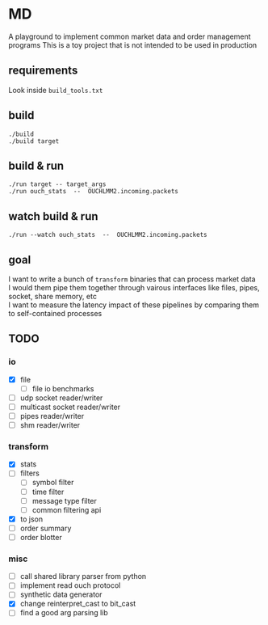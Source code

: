 # MD

A playground to implement common market data and order management programs
This is a toy project that is not intended to be used in production

## requirements

Look inside `build_tools.txt`

## build

`./build`  
`./build target`

## build & run

`./run target -- target_args`  
`./run ouch_stats  --  OUCHLMM2.incoming.packets`

## watch build & run

`./run --watch ouch_stats  --  OUCHLMM2.incoming.packets`

## goal

I want to write a bunch of `transform` binaries that can process market data  
I would them pipe them together through vairous interfaces like files, pipes, socket, share memory, etc  
I want to measure the latency impact of these pipelines by comparing them to self-contained processes

## TODO

### io

- [x] file
  - [ ] file io benchmarks
- [ ] udp socket reader/writer
- [ ] multicast socket reader/writer
- [ ] pipes reader/writer
- [ ] shm reader/writer

### transform

- [x] stats
- [ ] filters
  - [ ] symbol filter
  - [ ] time filter
  - [ ] message type filter
  - [ ] common filtering api
- [x] to json
- [ ] order summary
- [ ] order blotter

### misc

- [ ] call shared library parser from python
- [ ] implement read ouch protocol
- [ ] synthetic data generator
- [x] change reinterpret_cast to bit_cast
- [ ] find a good arg parsing lib
